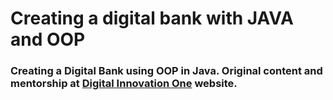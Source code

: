 # Creating a digital bank with JAVA and OOP

### Creating a Digital Bank using OOP in Java. Original content and mentorship at [Digital Innovation One](https://web.dio.me/lab/criando-um-banco-digital-com-java-e-orientacao-objetos/learning/1f5144ac-ae5d-4a25-a8cd-dd36cdbd0809) website.
